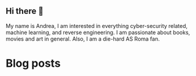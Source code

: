 ## Hi there 👋

My name is Andrea, I am interested in everything cyber-security related, machine learning, and reverse engineering. I am passionate about books, movies and art in general. Also, I am a die-hard AS Roma fan.

# Blog posts
<!-- BLOG-POST-LIST:START -->
<!-- BLOG-POST-LIST:END -->
